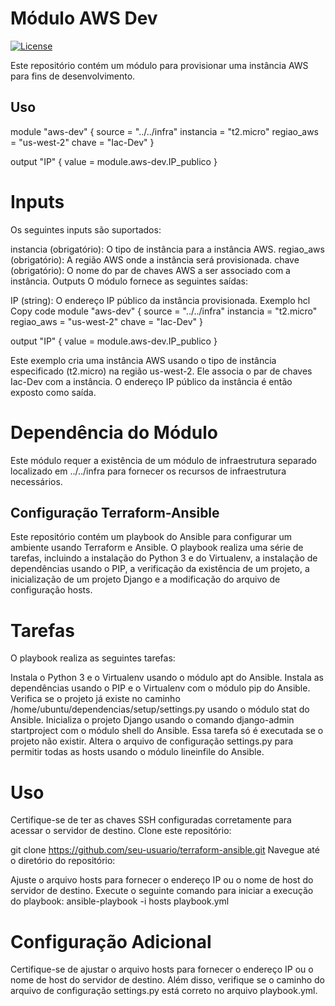 # Módulo AWS Dev

[![License](https://img.shields.io/badge/license-MIT-blue.svg)](https://opensource.org/licenses/MIT)

Este repositório contém um módulo para provisionar uma instância AWS para fins de desenvolvimento.

## Uso

module "aws-dev" {
  source      = "../../infra"
  instancia   = "t2.micro"
  regiao_aws  = "us-west-2"
  chave       = "Iac-Dev"
}

output "IP" {
  value = module.aws-dev.IP_publico
}

# Inputs
Os seguintes inputs são suportados:

instancia (obrigatório): O tipo de instância para a instância AWS.
regiao_aws (obrigatório): A região AWS onde a instância será provisionada.
chave (obrigatório): O nome do par de chaves AWS a ser associado com a instância.
Outputs
O módulo fornece as seguintes saídas:

IP (string): O endereço IP público da instância provisionada.
Exemplo
hcl
Copy code
module "aws-dev" {
  source      = "../../infra"
  instancia   = "t2.micro"
  regiao_aws  = "us-west-2"
  chave       = "Iac-Dev"
}

output "IP" {
  value = module.aws-dev.IP_publico
}

Este exemplo cria uma instância AWS usando o tipo de instância especificado (t2.micro) na região us-west-2. Ele associa o par de chaves Iac-Dev com a instância. O endereço IP público da instância é então exposto como saída.

# Dependência do Módulo
Este módulo requer a existência de um módulo de infraestrutura separado localizado em ../../infra para fornecer os recursos de infraestrutura necessários.


## Configuração Terraform-Ansible
Este repositório contém um playbook do Ansible para configurar um ambiente usando Terraform e Ansible. O playbook realiza uma série de tarefas, incluindo a instalação do Python 3 e do Virtualenv, a instalação de dependências usando o PIP, a verificação da existência de um projeto, a inicialização de um projeto Django e a modificação do arquivo de configuração hosts.

# Tarefas
O playbook realiza as seguintes tarefas:

Instala o Python 3 e o Virtualenv usando o módulo apt do Ansible.
Instala as dependências usando o PIP e o Virtualenv com o módulo pip do Ansible.
Verifica se o projeto já existe no caminho /home/ubuntu/dependencias/setup/settings.py usando o módulo stat do Ansible.
Inicializa o projeto Django usando o comando django-admin startproject com o módulo shell do Ansible. Essa tarefa só é executada se o projeto não existir.
Altera o arquivo de configuração settings.py para permitir todas as hosts usando o módulo lineinfile do Ansible.

# Uso
Certifique-se de ter as chaves SSH configuradas corretamente para acessar o servidor de destino.
Clone este repositório:

git clone https://github.com/seu-usuario/terraform-ansible.git
Navegue até o diretório do repositório:

Ajuste o arquivo hosts para fornecer o endereço IP ou o nome de host do servidor de destino.
Execute o seguinte comando para iniciar a execução do playbook:
ansible-playbook -i hosts playbook.yml 

# Configuração Adicional
Certifique-se de ajustar o arquivo hosts para fornecer o endereço IP ou o nome de host do servidor de destino. Além disso, verifique se o caminho do arquivo de configuração settings.py está correto no arquivo playbook.yml.